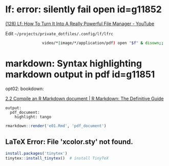 
# lf: error: silently fail open id=g11852

[(128) Lf: How To Turn It Into A Really Powerful File Manager - YouTube](https://www.youtube.com/watch?v=Lrgt35ruInA)

Edit `~/projects/private_dotfiles/.config/lf/lfrc`

```bash
				video/*|image/*/application/pdf) open "$f" & disown;;
```

# markdown: Syntax highlighting markdown output in pdf id=g11851

opt02: bookdown:

[2.2 Compile an R Markdown document | R Markdown: The Definitive Guide](https://bookdown.org/yihui/rmarkdown/compile.html)

```
output:
  pdf_document:
    highlight: tango
```

```r
rmarkdown::render('e01.Rmd', 'pdf_document')
```

## LaTeX Error: File 'xcolor.sty' not found.

```r
install.packages('tinytex')
tinytex::install_tinytex()  # install TinyTeX
```
